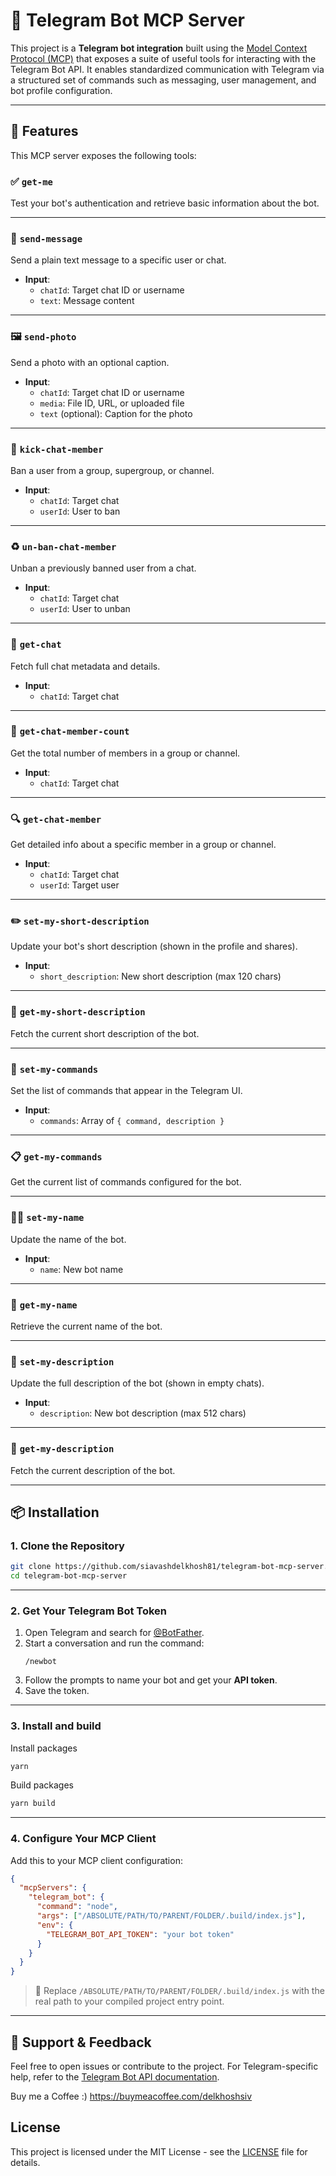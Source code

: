 # 🧠 Telegram Bot MCP Server

This project is a **Telegram bot integration** built using the [Model Context Protocol (MCP)](https://modelcontextprotocol.org/) that exposes a suite of useful tools for interacting with the Telegram Bot API. It enables standardized communication with Telegram via a structured set of commands such as messaging, user management, and bot profile configuration.

---

## 🚀 Features

This MCP server exposes the following tools:

### ✅ `get-me`

Test your bot's authentication and retrieve basic information about the bot.

---

### 💬 `send-message`

Send a plain text message to a specific user or chat.

- **Input**:
  - `chatId`: Target chat ID or username
  - `text`: Message content

---

### 🖼️ `send-photo`

Send a photo with an optional caption.

- **Input**:
  - `chatId`: Target chat ID or username
  - `media`: File ID, URL, or uploaded file
  - `text` (optional): Caption for the photo

---

### 🔨 `kick-chat-member`

Ban a user from a group, supergroup, or channel.

- **Input**:
  - `chatId`: Target chat
  - `userId`: User to ban

---

### ♻️ `un-ban-chat-member`

Unban a previously banned user from a chat.

- **Input**:
  - `chatId`: Target chat
  - `userId`: User to unban

---

### 🧾 `get-chat`

Fetch full chat metadata and details.

- **Input**:
  - `chatId`: Target chat

---

### 👥 `get-chat-member-count`

Get the total number of members in a group or channel.

- **Input**:
  - `chatId`: Target chat

---

### 🔍 `get-chat-member`

Get detailed info about a specific member in a group or channel.

- **Input**:
  - `chatId`: Target chat
  - `userId`: Target user

---

### ✏️ `set-my-short-description`

Update your bot's short description (shown in the profile and shares).

- **Input**:
  - `short_description`: New short description (max 120 chars)

---

### 📄 `get-my-short-description`

Fetch the current short description of the bot.

---

### 📝 `set-my-commands`

Set the list of commands that appear in the Telegram UI.

- **Input**:
  - `commands`: Array of `{ command, description }`

---

### 📋 `get-my-commands`

Get the current list of commands configured for the bot.

---

### 🧑‍💻 `set-my-name`

Update the name of the bot.

- **Input**:
  - `name`: New bot name

---

### 🙋 `get-my-name`

Retrieve the current name of the bot.

---

### 📘 `set-my-description`

Update the full description of the bot (shown in empty chats).

- **Input**:
  - `description`: New bot description (max 512 chars)

---

### 📖 `get-my-description`

Fetch the current description of the bot.

---

## 📦 Installation

### 1. Clone the Repository

```bash
git clone https://github.com/siavashdelkhosh81/telegram-bot-mcp-server.git
cd telegram-bot-mcp-server
```

---

### 2. Get Your Telegram Bot Token

1. Open Telegram and search for [@BotFather](https://t.me/BotFather).
2. Start a conversation and run the command:
   ```
   /newbot
   ```
3. Follow the prompts to name your bot and get your **API token**.
4. Save the token.

---

### 3. Install and build

Install packages

```bash
yarn
```

Build packages

```bash
yarn build
```

---

### 4. Configure Your MCP Client

Add this to your MCP client configuration:

```json
{
  "mcpServers": {
    "telegram_bot": {
      "command": "node",
      "args": ["/ABSOLUTE/PATH/TO/PARENT/FOLDER/.build/index.js"],
      "env": {
        "TELEGRAM_BOT_API_TOKEN": "your bot token"
      }
    }
  }
}
```

> 🔁 Replace `/ABSOLUTE/PATH/TO/PARENT/FOLDER/.build/index.js` with the real path to your compiled project entry point.

---

## 💬 Support & Feedback

Feel free to open issues or contribute to the project. For Telegram-specific help, refer to the [Telegram Bot API documentation](https://core.telegram.org/bots/api).

Buy me a Coffee :) https://buymeacoffee.com/delkhoshsiv

## License

This project is licensed under the MIT License - see the [LICENSE](LICENSE) file for details.
